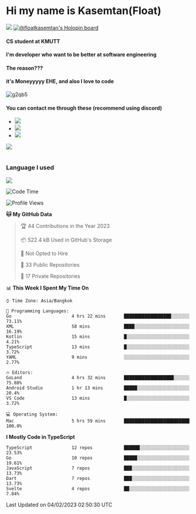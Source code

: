 # Hi my name is Kasemtan(Float)
![](https://64.media.tumblr.com/9c2a8f831efe8da556ffbf89cebb52c9/b86c1ab833a37e32-93/s1280x1920/d000dc22f75df64be2bc150f5fa69c4f6df6bb07.gifv)
[![@floatkasemtan's Holopin board](https://holopin.me/floatkasemtan)](https://holopin.io/@floatkasemtan)
#### CS student at KMUTT
#### I'm developer who want to be better at software engineering
#### The reason???
#### it's Moneyyyyy EHE, and also I love to code
![g2qb5](https://user-images.githubusercontent.com/69688279/175812510-9235eaf7-72f7-40d3-b163-56efa9aa5c6b.gif)

#### You can contact me through these (recommend using discord)
- [![](https://img.shields.io/badge/Discord-5865F2?logo=Discord&logoColor=white)](https://discordapp.com/users/278155096225742848)
- [![](https://img.shields.io/badge/Facebook-1877F2?logo=facebook&logoColor=white)](https://www.facebook.com/float.teavasirichokchai/)
- [![](https://img.shields.io/badge/linkedin-0A66C2?logo=linkedin&logoColor=white)](https://www.linkedin.com/in/kasemtan-teavasirichokchai-975531227/)

[![](https://github-readme-stats.vercel.app/api?username=FloatKasemtan&show_icons=true&theme=nightowl)]()
#
### Language I used
[![](https://github-readme-stats.vercel.app/api/top-langs/?username=FloatKasemtan&layout=compact&theme=nightowl)]()
<!--START_SECTION:waka-->
![Code Time](http://img.shields.io/badge/Code%20Time-944%20hrs%2029%20mins-blue)

![Profile Views](http://img.shields.io/badge/Profile%20Views-10-blue)

**🐱 My GitHub Data** 

> 🏆 44 Contributions in the Year 2023
 > 
> 📦 522.4 kB Used in GitHub's Storage 
 > 
> 🚫 Not Opted to Hire
 > 
> 📜 33 Public Repositories 
 > 
> 🔑 17 Private Repositories  
 > 
📊 **This Week I Spent My Time On** 

```text
⌚︎ Time Zone: Asia/Bangkok

💬 Programming Languages: 
Go                       4 hrs 22 mins       ██████████████████░░░░░░░   73.11% 
XML                      58 mins             ████░░░░░░░░░░░░░░░░░░░░░   16.19% 
Kotlin                   15 mins             █░░░░░░░░░░░░░░░░░░░░░░░░   4.21% 
TypeScript               13 mins             █░░░░░░░░░░░░░░░░░░░░░░░░   3.72% 
YAML                     9 mins              ░░░░░░░░░░░░░░░░░░░░░░░░░   2.77%

🔥 Editors: 
GoLand                   4 hrs 32 mins       ███████████████████░░░░░░   75.88% 
Android Studio           1 hr 13 mins        █████░░░░░░░░░░░░░░░░░░░░   20.4% 
VS Code                  13 mins             █░░░░░░░░░░░░░░░░░░░░░░░░   3.72%

💻 Operating System: 
Mac                      5 hrs 59 mins       █████████████████████████   100.0%

```

**I Mostly Code in TypeScript** 

```text
TypeScript               12 repos            ██████░░░░░░░░░░░░░░░░░░░   23.53% 
Go                       10 repos            █████░░░░░░░░░░░░░░░░░░░░   19.61% 
JavaScript               7 repos             ███░░░░░░░░░░░░░░░░░░░░░░   13.73% 
Dart                     7 repos             ███░░░░░░░░░░░░░░░░░░░░░░   13.73% 
Svelte                   4 repos             ██░░░░░░░░░░░░░░░░░░░░░░░   7.84%

```



 Last Updated on 04/02/2023 02:50:30 UTC
<!--END_SECTION:waka-->
<!--
**FloatKasemtan/FloatKasemtan** is a ✨ _special_ ✨ repository because its `README.md` (this file) appears on your GitHub profile.

Here are some ideas to get you started:

- 🔭 I’m currently working on ...
- 🌱 I’m currently learning ...
- 👯 I’m looking to collaborate on ...
- 🤔 I’m looking for help with ...
- 💬 Ask me about ...
- 📫 How to reach me: ...
- 😄 Pronouns: ...
- ⚡ Fun fact: ...
-->
